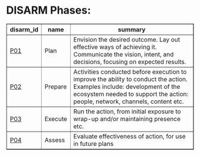 # DISARM Phases:

<table border="1">
<tr>
<th>disarm_id</th>
<th>name</th>
<th>summary</th>
</tr>
<tr>
<td><a href="phases/P01.md">P01</a></td>
<td>Plan</td>
<td>Envision the desired outcome. Lay out effective ways of achieving it. Communicate the vision, intent, and decisions, focusing on expected results.</td>
</tr>
<tr>
<td><a href="phases/P02.md">P02</a></td>
<td>Prepare</td>
<td>Activities conducted before execution to improve the ability to conduct the action. Examples include: development of the ecosystem needed to support the action: people, network, channels, content etc.</td>
</tr>
<tr>
<td><a href="phases/P03.md">P03</a></td>
<td>Execute</td>
<td>Run the action, from initial exposure to wrap-up and/or maintaining presence etc.</td>
</tr>
<tr>
<td><a href="phases/P04.md">P04</a></td>
<td>Assess</td>
<td>Evaluate effectiveness of action, for use in future plans </td>
</tr>
</table>
